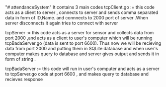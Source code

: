 "# attendanceSystem" 
It contains 3 main codes
tcpClient.go := this code acts as a client to server , connects to server and sends comma separated data in form of ID,Name.
and connnects to 2000 port of server .When server disconnects it again tries to connect with server

tcpServer := this code acts as a server for sensor and collects data from port 2000 ,and acts as a client to user's computer which will be running tcpBadaServer.go (data is sent to port 6600). Thus now we will be recieving data from port 2000 and putting them in SQLite database and when user's computer makes query to database and server gives output and sends it in form of string .

tcpBadaServer := this code will run in user's computer and acts as a server to tcpServer.go code at port 6600 , and makes query to database and recieves response
